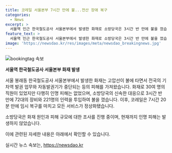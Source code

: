 ```yaml
---
title: 코레일 서울본부 7시간 만에 불...전산 장애 복구
categories:
  - News
excerpt: >
  서울역 인근 한국철도공사 서울본부에서 발생한 화재로 소방당국은 3시간 반 만에 불을 껐습니다. 건물 내 직원들은 안전 대피했고, 인명 피해는 없었으며, 전국 기차역의 일부 업무가 잠시 중단됐으나 코레일은 오후 5시쯤 모든 서비스를 복구했습니다. 현재 소방 당국은 화재 원인과 피해 규모를 조사 중이며, 자세한 내용은 YTN을 통해 확인할 수 있습니다.
feature_text: >
  서울역 인근 한국철도공사 서울본부에서 발생한 화재로 소방당국은 3시간 반 만에 불을 껐습니다. 건물 내 직원들은 안전 대피했고, 인명 피해는 없었으며, 전국 기차역의 일부 업무가 잠시 중단됐으나 코레일은 오후 5시쯤 모든 서비스를 복구했습니다. 현재 소방 당국은 화재 원인과 피해 규모를 조사 중이며, 자세한 내용은 YTN을 통해 확인할 수 있습니다.
image: 'https://newsdao.kr/res/images/meta/newsdao_breakingnews.jpg'
---
```


<p><img src="https://newsdao.kr/res/images/meta/newsdao_breakingnews.jpg" alt="bookingtag 속보" /></p>

<p><strong>서울역 한국철도공사 서울본부 화재 발생</strong></p>

<p>서울 봉래동 한국철도공사 서울본부에서 발생한 화재는 고압선이 불에 타면서 전국의 기차역 발권 업무와 자동발권기가 중단되는 등의 피해를 가져왔습니다. 화재로 30여 명의 직원이 있었지만 다행히 인명 피해는 없었으며, 소방당국의 신속한 대응으로 3시간 반 만에 72대의 장비와 221명의 인력을 투입하여 불을 껐습니다. 이후, 코레일은 7시간 20분 만에 임시 복구를 마치고 모든 서비스가 정상화됐습니다. </p>

<p>소방당국은 화재 원인과 피해 규모에 대한 조사를 진행 중이며, 현재까지 인명 피해는 발생하지 않았습니다.</p>

<p>이에 관련된 자세한 내용은 아래에서 확인할 수 있습니다.</p>
실시간 뉴스 속보는, <a href="https://newsdao.kr" rel="dofollow">https://newsdao.kr</a>



